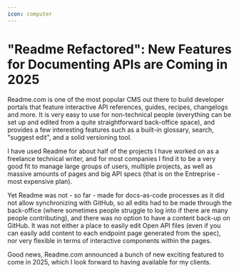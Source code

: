 ```yaml
---
icon: computer
---
```


# "Readme Refactored": New Features for Documenting APIs are Coming in 2025

Readme.com is one of the most popular CMS out there to build developer portals that feature interactive API references, guides, recipes, changelogs and more. It is very easy to use for non-technical people (everything can be set up and edited from a quite straightforward back-office space), and provides a few interesting features such as a built-in glossary, search, "suggest edit", and a solid versioning tool.

I have used Readme for about half of the projects I have worked on as a freelance technical writer, and for most companies I find it to be a very good fit to manage large groups of users, multiple projects, as well as massive amounts of pages and big API specs (that is on the Entreprise - most expensive plan).

Yet Readme was not - so far - made for docs-as-code processes as it did not allow synchronizing with GitHub, so all edits had to be made through the back-office (where sometimes people struggle to log into if there are many people contributing), and there was no option to have a content back-up on GitHub. It was not either a place to easily edit Open API files (even if you can easily add content to each endpoint page generated from the spec), nor very flexible in terms of interactive components within the pages.&#x20;

Good news, Readme.com announced a bunch of new exciting featured to come in 2025, which I look forward to having available for my clients.&#x20;





